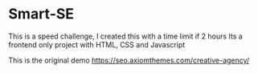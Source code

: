 # Smart-SE


This is a speed challenge, I created this with a time limit if 2 hours
Its a frontend only project with HTML, CSS and Javascript

This is the original demo
https://seo.axiomthemes.com/creative-agency/
